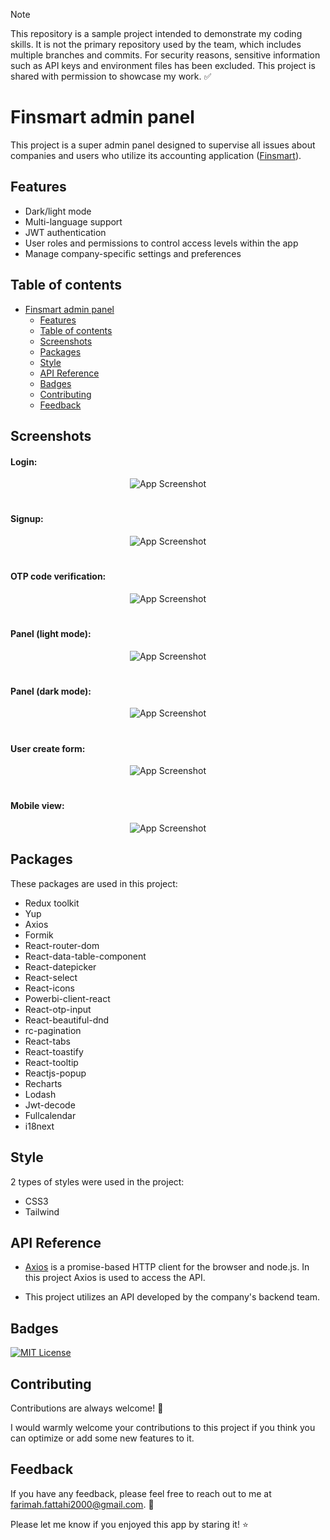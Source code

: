 > [!NOTE]  
> This repository is a sample project intended to demonstrate my coding skills. It is not the primary repository used by the team, which includes multiple branches and commits. For security reasons, sensitive information such as API keys and environment files has been excluded. This project is shared with permission to showcase my work. ✅

# Finsmart admin panel

This project is a super admin panel designed to supervise all issues about companies and users who utilize its accounting application ([Finsmart](https://github.com/Farimah71/Finsmart-panel)).

## Features

- Dark/light mode
- Multi-language support
- JWT authentication
- User roles and permissions to control access levels within the app
- Manage company-specific settings and preferences

## Table of contents

- [Finsmart admin panel](#Finsmart-admin-panel)
  * [Features](#features)
  * [Table of contents](#table-of-contents)
  * [Screenshots](#screenshots)
  * [Packages](#packages)
  * [Style](#style)
  * [API Reference](#api-reference)
  * [Badges](#badges)
  * [Contributing](#contributing)
  * [Feedback](#feedback)

## Screenshots

#### Login:

  <div align="center">

![App Screenshot](https://github.com/user-attachments/assets/9b194521-7e28-441f-809a-74eee678ff6c)

  </div>
  
  #

#### Signup:
<div align="center">

![App Screenshot](https://github.com/user-attachments/assets/af6bd3e4-440a-435b-a44a-7b69e5c7d19b)


  </div>

   #

#### OTP code verification:
 <div align="center">

![App Screenshot](https://github.com/user-attachments/assets/e1b22275-4b49-4d45-81eb-fb83d4da3eab)


  </div>
  
  #

  #### Panel (light mode):

  <div align="center">

![App Screenshot](https://github.com/user-attachments/assets/21c3ade3-b0bc-4a4f-93cd-a5a28df51461)


  </div>

   #

   #### Panel (dark mode):

  <div align="center">

![App Screenshot](https://github.com/user-attachments/assets/9d2a3ba4-3960-43c7-9f30-95af9ef9fc5d)


  </div>

   #

   #### User create form:

  <div align="center">

![App Screenshot](https://github.com/user-attachments/assets/d3856cd1-c472-42f3-b393-f7e8dc62bde9)


  </div>

   #

#### Mobile view:

  <div align="center">

![App Screenshot](https://github.com/user-attachments/assets/7518cb22-0e96-4a83-97ff-9d1dc1662dd3)

  </div>

## Packages

These packages are used in this project:

- Redux toolkit
- Yup
- Axios
- Formik
- React-router-dom
- React-data-table-component
- React-datepicker
- React-select
- React-icons
- Powerbi-client-react
- React-otp-input
- React-beautiful-dnd
- rc-pagination
- React-tabs
- React-toastify
- React-tooltip
- Reactjs-popup
- Recharts
- Lodash
- Jwt-decode
- Fullcalendar
- i18next


## Style
2 types of styles were used in the project:

- CSS3
- Tailwind


## API Reference

- [Axios](https://axios-http.com/) is a promise-based HTTP client for the browser and node.js. In this project Axios is used to access the API.

- This project utilizes an API developed by the company's backend team.

## Badges

[![MIT License](https://img.shields.io/github/repo-size/Farimah71/Finsmart-admin-panel?style=flat-square)](https://choosealicense.com/licenses/mit/)


## Contributing

Contributions are always welcome! :seedling:

I would warmly welcome your contributions to this project if you think you can optimize or add some new features to it.



## Feedback

If you have any feedback, please feel free to reach out to me at farimah.fattahi2000@gmail.com. :email:

Please let me know if you enjoyed this app by staring it! :star:
